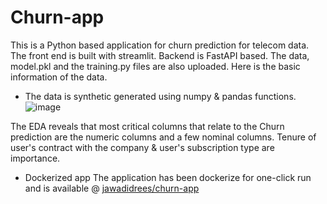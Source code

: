 # Churn-app
This is a Python based application for churn prediction for telecom data. The front end is built with streamlit. Backend is FastAPI based. The data, model.pkl and the training.py files are also uploaded.
Here is the basic information of the data.
* The data is synthetic generated using numpy & pandas functions.
![image](https://github.com/user-attachments/assets/44ae44d8-dab3-4791-a9c9-1ff3b993c747)

The EDA reveals that most critical columns that relate to the Churn prediction are the numeric columns and a few nominal columns. Tenure of user's contract with the company & user's subscription type are importance.
* Dockerized app
  The application has been dockerize for one-click run and is available @ [jawadidrees/churn-app ](https://hub.docker.com/repository/docker/jawadidrees/churn-app)

